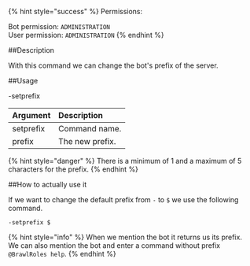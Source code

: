 {% hint style="success" %}
Permissions:

Bot permission: `ADMINISTRATION`<br>User permission: `ADMINISTRATION`
{% endhint %}

##Description

With this command we can change the bot's prefix of the server.

##Usage

-setprefix <prefix>

| Argument | Description |
| :--- | :--- | 
| setprefix | Command name. |
| prefix | The new prefix. |

{% hint style="danger" %}
There is a minimum of 1 and a maximum of 5 characters for the prefix.
{% endhint %}

##How to actually use it

If we want to change the default prefix from `-` to `$` we use the following command.

```
-setprefix $
```

{% hint style="info" %}
When we mention the bot it returns us its prefix.<br>We can also mention the bot and enter a command without prefix `@BrawlRoles help`.
{% endhint %}